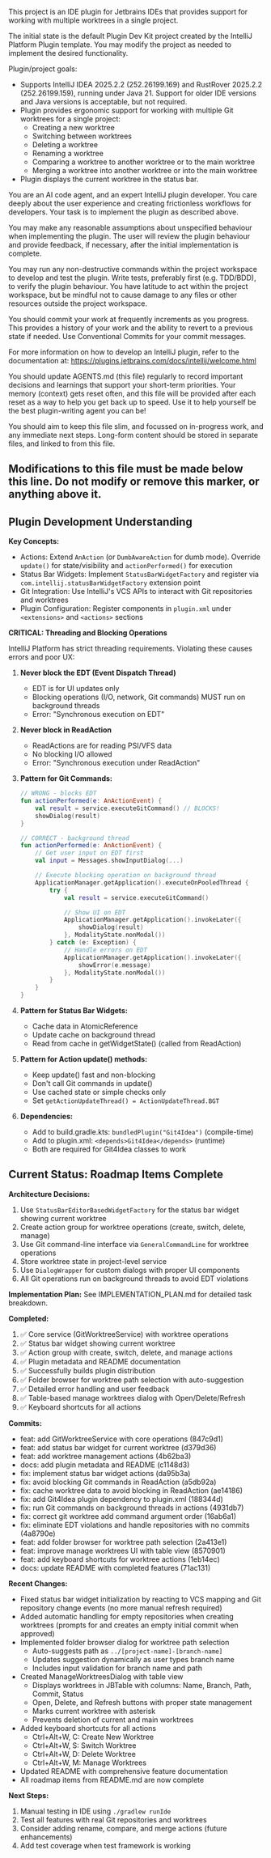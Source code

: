 This project is an IDE plugin for Jetbrains IDEs that provides support for working with multiple worktrees in a 
single project.

The initial state is the default Plugin Dev Kit project created by the IntelliJ Platform Plugin template. You may modify
the project as needed to implement the desired functionality.

Plugin/project goals:
- Supports IntelliJ IDEA 2025.2.2 (252.26199.169) and RustRover 2025.2.2 (252.26199.159), running under Java 21. 
  Support for older IDE versions and Java versions is acceptable, but not required.
- Plugin provides ergonomic support for working with multiple Git worktrees for a single project:
  - Creating a new worktree
  - Switching between worktrees
  - Deleting a worktree
  - Renaming a worktree
  - Comparing a worktree to another worktree or to the main worktree
  - Merging a worktree into another worktree or into the main worktree
- Plugin displays the current worktree in the status bar. 

You are an AI code agent, and an expert IntelliJ plugin developer. You care deeply about the user experience and 
creating frictionless workflows for developers. Your task is to implement the plugin as described above.

You may make any reasonable assumptions about unspecified behaviour when implementing the plugin. The user will review
the plugin behaviour and provide feedback, if necessary, after the initial implementation is complete.

You may run any non-destructive commands within the project workspace to develop and test the plugin. Write tests, 
preferably first (e.g. TDD/BDD), to verify the plugin behaviour. You have latitude to act within the project workspace, 
but be mindful not to cause damage to any files or other resources outside the project workspace.

You should commit your work at frequently increments as you progress. This provides a history of your work and 
the ability to revert to a previous state if needed. Use Conventional Commits for your commit messages.

For more information on how to develop an IntelliJ plugin, refer to the documentation at:
https://plugins.jetbrains.com/docs/intellij/welcome.html

You should update AGENTS.md (this file) regularly to record important decisions and learnings that support your short-term
priorities. Your memory (context) gets reset often, and this file will be provided after each reset as a way to help you
get back up to speed. Use it to help yourself be the best plugin-writing agent you can be!

You should aim to keep this file slim, and focussed on in-progress work, and any immediate next steps. Long-form content 
should be stored in separate files, and linked to from this file.

Modifications to this file must be made below this line. Do not modify or remove this marker, or anything above it.
----------------------------

## Plugin Development Understanding

**Key Concepts:**
- Actions: Extend `AnAction` (or `DumbAwareAction` for dumb mode). Override `update()` for state/visibility and `actionPerformed()` for execution
- Status Bar Widgets: Implement `StatusBarWidgetFactory` and register via `com.intellij.statusBarWidgetFactory` extension point
- Git Integration: Use IntelliJ's VCS APIs to interact with Git repositories and worktrees
- Plugin Configuration: Register components in `plugin.xml` under `<extensions>` and `<actions>` sections

**CRITICAL: Threading and Blocking Operations**

IntelliJ Platform has strict threading requirements. Violating these causes errors and poor UX:

1. **Never block the EDT (Event Dispatch Thread)**
   - EDT is for UI updates only
   - Blocking operations (I/O, network, Git commands) MUST run on background threads
   - Error: "Synchronous execution on EDT"

2. **Never block in ReadAction**
   - ReadActions are for reading PSI/VFS data
   - No blocking I/O allowed
   - Error: "Synchronous execution under ReadAction"

3. **Pattern for Git Commands:**
   ```kotlin
   // WRONG - blocks EDT
   fun actionPerformed(e: AnActionEvent) {
       val result = service.executeGitCommand() // BLOCKS!
       showDialog(result)
   }

   // CORRECT - background thread
   fun actionPerformed(e: AnActionEvent) {
       // Get user input on EDT first
       val input = Messages.showInputDialog(...)

       // Execute blocking operation on background thread
       ApplicationManager.getApplication().executeOnPooledThread {
           try {
               val result = service.executeGitCommand()

               // Show UI on EDT
               ApplicationManager.getApplication().invokeLater({
                   showDialog(result)
               }, ModalityState.nonModal())
           } catch (e: Exception) {
               // Handle errors on EDT
               ApplicationManager.getApplication().invokeLater({
                   showError(e.message)
               }, ModalityState.nonModal())
           }
       }
   }
   ```

4. **Pattern for Status Bar Widgets:**
   - Cache data in AtomicReference
   - Update cache on background thread
   - Read from cache in getWidgetState() (called from ReadAction)

5. **Pattern for Action update() methods:**
   - Keep update() fast and non-blocking
   - Don't call Git commands in update()
   - Use cached state or simple checks only
   - Set `getActionUpdateThread() = ActionUpdateThread.BGT`

6. **Dependencies:**
   - Add to build.gradle.kts: `bundledPlugin("Git4Idea")` (compile-time)
   - Add to plugin.xml: `<depends>Git4Idea</depends>` (runtime)
   - Both are required for Git4Idea classes to work

## Current Status: Roadmap Items Complete

**Architecture Decisions:**
1. Use `StatusBarEditorBasedWidgetFactory` for the status bar widget showing current worktree
2. Create action group for worktree operations (create, switch, delete, manage)
3. Use Git command-line interface via `GeneralCommandLine` for worktree operations
4. Store worktree state in project-level service
5. Use `DialogWrapper` for custom dialogs with proper UI components
6. All Git operations run on background threads to avoid EDT violations

**Implementation Plan:**
See IMPLEMENTATION_PLAN.md for detailed task breakdown.

**Completed:**
1. ✅ Core service (GitWorktreeService) with worktree operations
2. ✅ Status bar widget showing current worktree
3. ✅ Action group with create, switch, delete, and manage actions
4. ✅ Plugin metadata and README documentation
5. ✅ Successfully builds plugin distribution
6. ✅ Folder browser for worktree path selection with auto-suggestion
7. ✅ Detailed error handling and user feedback
8. ✅ Table-based manage worktrees dialog with Open/Delete/Refresh
9. ✅ Keyboard shortcuts for all actions

**Commits:**
- feat: add GitWorktreeService with core operations (847c9d1)
- feat: add status bar widget for current worktree (d379d36)
- feat: add worktree management actions (4b62ba3)
- docs: add plugin metadata and README (c1148d3)
- fix: implement status bar widget actions (da95b3a)
- fix: avoid blocking Git commands in ReadAction (a5db92a)
- fix: cache worktree data to avoid blocking in ReadAction (ae14186)
- fix: add Git4Idea plugin dependency to plugin.xml (188344d)
- fix: run Git commands on background threads in actions (4931db7)
- fix: correct git worktree add command argument order (16ab6a1)
- fix: eliminate EDT violations and handle repositories with no commits (4a8790e)
- feat: add folder browser for worktree path selection (2a413e1)
- feat: improve manage worktrees UI with table view (8570901)
- feat: add keyboard shortcuts for worktree actions (1eb14ec)
- docs: update README with completed features (71ac131)

**Recent Changes:**
- Fixed status bar widget initialization by reacting to VCS mapping and Git repository change events (no more manual refresh required)
- Added automatic handling for empty repositories when creating worktrees (prompts for and creates an empty initial commit when approved)
- Implemented folder browser dialog for worktree path selection
  - Auto-suggests path as `../[project-name]-[branch-name]`
  - Updates suggestion dynamically as user types branch name
  - Includes input validation for branch name and path
- Created ManageWorktreesDialog with table view
  - Displays worktrees in JBTable with columns: Name, Branch, Path, Commit, Status
  - Open, Delete, and Refresh buttons with proper state management
  - Marks current worktree with asterisk
  - Prevents deletion of current and main worktrees
- Added keyboard shortcuts for all actions
  - Ctrl+Alt+W, C: Create New Worktree
  - Ctrl+Alt+W, S: Switch Worktree
  - Ctrl+Alt+W, D: Delete Worktree
  - Ctrl+Alt+W, M: Manage Worktrees
- Updated README with comprehensive feature documentation
- All roadmap items from README.md are now complete

**Next Steps:**
1. Manual testing in IDE using `./gradlew runIde`
2. Test all features with real Git repositories and worktrees
3. Consider adding rename, compare, and merge actions (future enhancements)
4. Add test coverage when test framework is working
